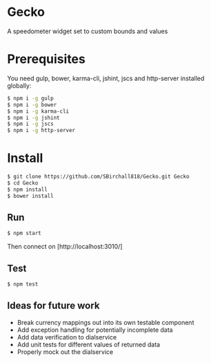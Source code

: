 # Gecko
A speedometer widget set to custom bounds and values

# Prerequisites
You need gulp, bower, karma-cli, jshint, jscs and http-server installed globally:

```sh
$ npm i -g gulp
$ npm i -g bower
$ npm i -g karma-cli
$ npm i -g jshint
$ npm i -g jscs
$ npm i -g http-server
```

# Install
```sh
$ git clone https://github.com/SBirchall818/Gecko.git Gecko
$ cd Gecko
$ npm install
$ bower install
```

## Run
```sh
$ npm start
```

Then connect on [http://localhost:3010/]
## Test
```sh
$ npm test
```

## Ideas for future work
* Break currency mappings out into its own testable component
* Add exception handling for potentially incomplete data
* Add data verification to dialservice
* Add unit tests for different values of returned data
* Properly mock out the dialservice